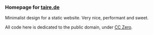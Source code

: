 ### Homepage for [taire.de](http://taire.de)

Minimalist design for a static website. Very nice, performant and sweet.

All code here is dedicated to the public domain, under [CC Zero](http://creativecommons.org/publicdomain/zero/1.0/).

